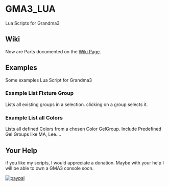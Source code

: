 # GMA3_LUA
Lua Scripts for Grandma3

## Wiki
Now are Parts documented on the [Wiki Page](https://github.com/imhofroger/GMA3_LUA/wiki).

## Examples
Some examples Lua Script for Grandma3
### Example List Fixture Group
Lists all existing groups in a selection. clicking on a group selects it.

### Example List all Colors
Lists all defined Colors from a chosen Color GelGroup. Include Predefined Gel Groups like MA, Lee....

## Your Help
if you like my scripts, I would appreciate a donation.
Maybe with your help I will be able to own a GMA3 console soon.

[![paypal](https://www.paypalobjects.com/en_US/i/btn/btn_donateCC_LG.gif)](https://www.paypal.com/cgi-bin/webscr?cmd=_s-xclick&hosted_button_id=P3PDSKPTXDCD8&source=url)
